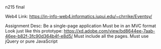 n215 final

Web4 Link:
https://in-info-web4.informatics.iupui.edu/~chrrike/Eventsy/

Assignment Desc:
Be a single-page application
Must be in an MVC format
Look just like this prototype: https://xd.adobe.com/view/bd8644ee-7aab-46ee-b82f-3fc90d364b4f-e8d5/
Must include all the pages.
Must use jQuery or pure JavaScript

